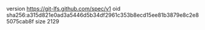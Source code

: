 version https://git-lfs.github.com/spec/v1
oid sha256:a315d821e0ad3a5446d5b34df2961c353b8ecd15ee81b3879e8c2e85075cab8f
size 2129
